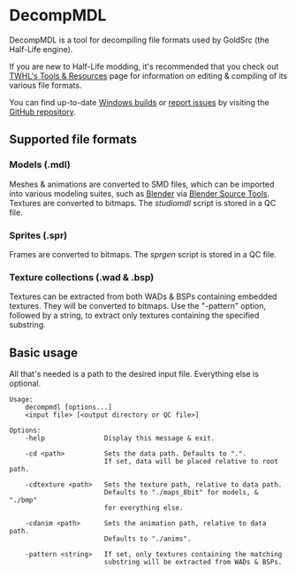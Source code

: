 # DecompMDL

DecompMDL is a tool for decompiling file formats used by GoldSrc (the Half-Life engine).

If you are new to Half-Life modding, it's recommended that you check out [TWHL's Tools & Resources](https://twhl.info/wiki/page/Tools_and_Resources) page for information on editing & compiling of its various file formats.

You can find up-to-date [Windows builds](https://github.com/Toodles2You/halflife-tools/releases) or [report issues](https://github.com/Toodles2You/halflife-tools/issues) by visiting the [GitHub repository](https://github.com/Toodles2You/halflife-tools).

## Supported file formats

### Models (.mdl)

Meshes & animations are converted to SMD files, which can be imported into various modeling suites, such as [Blender](https://www.blender.org/) via [Blender Source Tools](http://steamreview.org/BlenderSourceTools/). Textures are converted to bitmaps. The *studiomdl* script is stored in a QC file.

### Sprites (.spr)

Frames are converted to bitmaps. The *sprgen* script is stored in a QC file.

### Texture collections (.wad & .bsp)

Textures can be extracted from both WADs & BSPs containing embedded textures. They will be converted to bitmaps. Use the "-pattern" option, followed by a string, to extract only textures containing the specified substring.

## Basic usage

All that's needed is a path to the desired input file. Everything else is optional.

    Usage:
        decompmdl [options...]
        <input file> [<output directory or QC file>]
    
    Options:
        -help               Display this message & exit.
        
        -cd <path>          Sets the data path. Defaults to ".".
                            If set, data will be placed relative to root path.
        
        -cdtexture <path>   Sets the texture path, relative to data path.               
                            Defaults to "./maps_8bit" for models, & "./bmp"
                            for everything else.
        
        -cdanim <path>      Sets the animation path, relative to data path.
                            Defaults to "./anims".
        
        -pattern <string>   If set, only textures containing the matching
                            substring will be extracted from WADs & BSPs.
